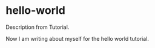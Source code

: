# hello-world
Description from Tutorial.

Now I am writing about myself for the hello world tutorial.
